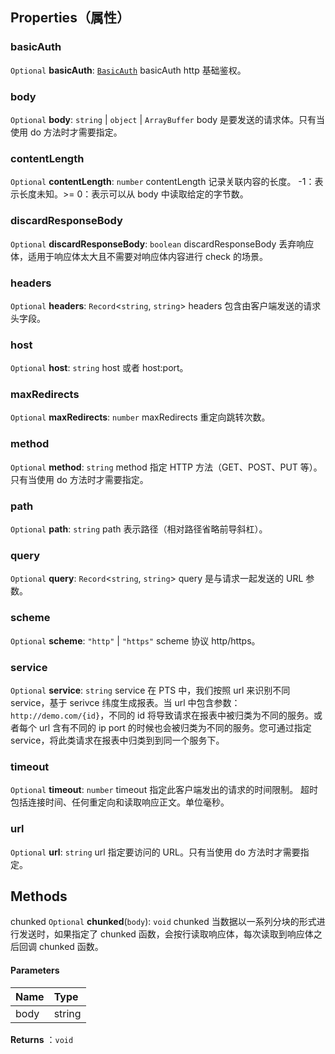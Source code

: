 ## Properties（属性）

[](id:basicAuth)
### basicAuth
`Optional` **basicAuth**: [`BasicAuth`](https://cloud.tencent.com/document/product/1484/75806)
basicAuth http 基础鉴权。


[](id:body)
### body
`Optional` **body**: `string` \| `object` \| `ArrayBuffer`
body 是要发送的请求体。只有当使用 do 方法时才需要指定。


[](id:contentLength)
### contentLength
`Optional` **contentLength**: `number`
contentLength 记录关联内容的长度。 -1：表示长度未知。>= 0：表示可以从 body 中读取给定的字节数。


[](id:discardResponseBody)
### discardResponseBody
`Optional` **discardResponseBody**: `boolean`
discardResponseBody 丢弃响应体，适用于响应体太大且不需要对响应体内容进行 check 的场景。


[](id:headers)
### headers
`Optional` **headers**: `Record`<`string`, `string`\>
headers 包含由客户端发送的请求头字段。


[](id:host)
### host
`Optional` **host**: `string`
host 或者 host:port。


[](id:maxRedirects)
### maxRedirects
`Optional` **maxRedirects**: `number`
maxRedirects 重定向跳转次数。


[](id:method)
### method
`Optional` **method**: `string`
method 指定 HTTP 方法（GET、POST、PUT 等）。只有当使用 do 方法时才需要指定。


[](id:path)
### path
`Optional` **path**: `string`
path 表示路径（相对路径省略前导斜杠）。


[](id:query)
### query
`Optional` **query**: `Record`<`string`, `string`\>
query 是与请求一起发送的 URL 参数。


[](id:scheme)
### scheme
`Optional` **scheme**: ``"http"`` \| ``"https"``
scheme 协议 http/https。


[](id:contentType)
### service
`Optional` **service**: `string`
service 在 PTS 中，我们按照 url 来识别不同 service，基于 serivce 纬度生成报表。当 url 中包含参数： `http://demo.com/{id}`，不同的 id 将导致请求在报表中被归类为不同的服务。或者每个 url 含有不同的 ip port 的时候也会被归类为不同的服务。您可通过指定 service，将此类请求在报表中归类到到同一个服务下。


[](id:timeout)
### timeout
`Optional` **timeout**: `number`
timeout 指定此客户端发出的请求的时间限制。 超时包括连接时间、任何重定向和读取响应正文。单位毫秒。


[](id:url)
### url
`Optional` **url**: `string`
url 指定要访问的 URL。只有当使用 do 方法时才需要指定。


## Methods
[](id:chunked)
chunked `Optional` **chunked**(`body`): `void`
chunked 当数据以一系列分块的形式进行发送时，如果指定了 chunked 函数，会按行读取响应体，每次读取到响应体之后回调 chunked 函数。

#### Parameters
| Name   | Type     |
| :----- | :------- |
| body | string|

**Returns** ：`void`

